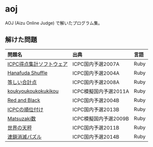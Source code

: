 # aoj

AOJ (Aizu Online Judge) で解いたプログラム集。

## 解けた問題

問題名|出典|言語
:--|:--|:--
[ICPC得点集計ソフトウェア](https://github.com/nyamadori/aoj/blob/master/icpc_domestic_2007/A.rb)|ICPC国内予選2007A|Ruby
[Hanafuda Shuffle](https://github.com/nyamadori/aoj/blob/master/icpc_domestic_2004/A.rb)|ICPC国内予選2004A|Ruby
[等しい合計点](https://github.com/nyamadori/aoj/blob/master/icpc_domestic_2008/A.rb)|ICPC国内予選2008A|Ruby
[koukyoukoukokukikou](https://github.com/nyamadori/aoj/blob/master/icpc_domestic_mock_2011/A.rb)|ICPC模擬国内予選2011A|Ruby
[Red and Black](https://github.com/nyamadori/aoj/blob/master/icpc_domestic_2004/B.rb)|ICPC国内予選2004B|Ruby
[ICPCの順位付け](https://github.com/nyamadori/aoj/blob/master/icpc_domestic_2013/B.rb)|ICPC国内予選2013B|Ruby
[Matsuzaki数](https://github.com/nyamadori/aoj/blob/master/icpc_domestic_mock_2009/B.rb)|ICPC模擬国内予選2009B|Ruby
[世界の天秤](https://github.com/nyamadori/aoj/blob/master/icpc_domestic_2011/B.rb)|ICPC国内予選2011B|Ruby
[連鎖消滅パズル](https://github.com/nyamadori/aoj/blob/master/icpc_domestic_2014/B.rb)|ICPC国内予選2014B|Ruby
